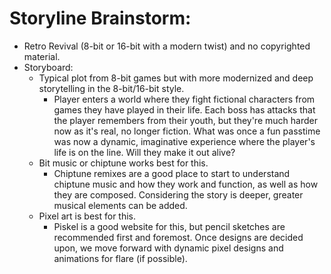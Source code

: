 # Storyline Brainstorm:
- Retro Revival (8-bit or 16-bit with a modern twist) and no copyrighted material.
- Storyboard:
    - Typical plot from 8-bit games but with more modernized and deep storytelling in the 8-bit/16-bit style.
        - Player enters a world where they fight fictional characters from games they have played in their life. Each boss has attacks that the player remembers from their youth, but they're much harder now as it's real, no longer fiction. What was once a fun passtime was now a dynamic, imaginative experience where the player's life is on the line. Will they make it out alive?
    - Bit music or chiptune works best for this.
        - Chiptune remixes are a good place to start to understand chiptune music and how they work and function, as well as how they are composed. Considering the story is deeper, greater musical elements can be added.
    - Pixel art is best for this. 
        - Piskel is a good website for this, but pencil sketches are recommended first and foremost. Once designs are decided upon, we move forward with dynamic pixel designs and animations for flare (if possible).